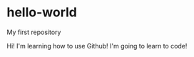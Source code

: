 # hello-world
My first repository

Hi! I'm learning how to use Github! I'm going to learn to code!

